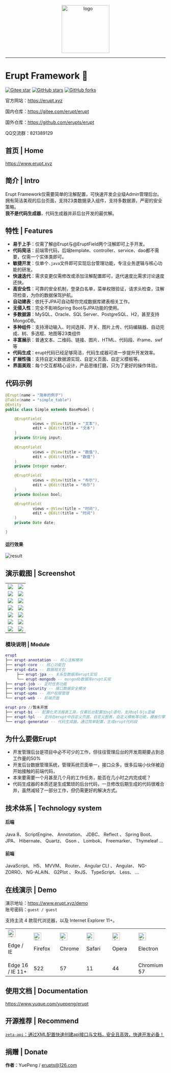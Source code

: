 <p align="center"><img src="./erupt-web/src/main/resources/public/erupt.svg" height="150" alt="logo"/></p>

---

# Erupt Framework 🚀 

[![Gitee star](https://gitee.com/erupt/erupt-site/badge/star.svg?theme=dark)](https://gitee.com/erupt/erupt)
[![GitHub stars](https://img.shields.io/github/stars/erupts/erupt?style=social)](https://github.com/erupts/erupt)
[![GitHub forks](https://img.shields.io/github/forks/erupts/erupt?style=social)](https://github.com/erupts/erupt)

官方网站：https://erupt.xyz

国内仓库：https://gitee.com/erupt/erupt  

国外仓库：https://github.com/erupts/erupt

QQ交流群：821389129

## 首页 | Home
https://www.erupt.xyz

## 简介 | Intro
Erupt Framework仅需要简单的注解配置，可快速开发企业级Admin管理后台。  
拥有简洁美观的后台页面，支持23类数据录入组件，支持多数据源，严密的安全策略。  
**我不是代码生成器**，代码生成器并非后台开发的最优解。


## 特性 | Features
+ **易于上手**：仅需了解@Erupt与@EruptField两个注解即可上手开发。
+ **代码简洁**：前端零代码，后端template、controller、service、dao都不需要，仅需一个实体类即可。
+ **敏捷开发**：仅单个`.java`文件即可实现后台管理功能，专注业务逻辑与核心功能的研发。
+ **快速迭代**：需求变更仅需修改或添加注解配置即可，迭代速度比需求讨论速度还快。
+ **高安全性**：可靠的安全机制，登录白名单，菜单权限验证，请求头检查，注解项检查，为你的数据保驾护航。
+ **自动建表**：依托于JPA可自动帮你完成数据库建表相关工作。
+ **无侵入性**：完全不影响Spring Boot与JPA功能的使用。
+ **多数据源**：MySQL、Oracle、SQL Server、PostgreSQL、H2，甚至支持MongoDB。
+ **多种组件**：支持滑动输入、时间选择、开关、图片上传、代码编辑器、自动完成、树、多选框、地图等23类组件
+ **丰富展示**：普通文本、二维码、链接、图片、HTML、代码段、iframe、swf等
+ **代码生成**：erupt代码已经足够简洁，代码生成器可进一步提升开发效率。
+ **扩展性强**：支持自定义数据源实现、自定义页面、自定义模板等。
+ **界面美观**：每个交互都精心设计，产品思维打磨，只为了更好的操作体验。

## 代码示例
``` java
@Erupt(name = "简单的例子")
@Table(name = "simple_table")
@Entity
public class Simple extends BaseModel {

    @EruptField(
            views = @View(title = "文本"),
            edit = @Edit(title = "文本")
    )
    private String input;
    
    @EruptField(
            views = @View(title = "数值"),
            edit = @Edit(title = "数值")
    )
    private Integer number;

    @EruptField(
            views = @View(title = "布尔"),
            edit = @Edit(title = "布尔")
    )
    private Boolean bool;

    @EruptField(
            views = @View(title = "时间"),
            edit = @Edit(title = "时间")
    )
    private Date date;

}
```
#### 运行效果
![result](./img/simple.gif)

## 演示截图 | Screenshot
<table>
    <tr>
        <td><img src="./img/login.png"/></td>
        <td><img src="./img/home.png"/></td>
    </tr>
    <tr>
        <td><img src="./img/role.png"/></td>
        <td><img src="./img/log.png"/></td>
    </tr>
    <tr>
        <td><img src="./img/code.png"/></td>
        <td><img src="./img/job.png"/></td>
    </tr>
    <tr>
        <td><img src="./img/tpl.png"/></td>
        <td><img src="./img/complex.png"/></td>
    </tr>
    <tr>
        <td><img src="./img/goods.png"/></td>
        <td><img src="./img/chart.png"/></td>
    </tr>
    <tr>
        <td><img src="./img/component.png"/></td>
        <td><img src="./img/component-edit.png"/></td>
    </tr>
    <tr>
        <td><img src="./img/bi.png"/></td>
        <td><img src="./img/bi2.png"/></td>
    </tr>
</table>


### 模块说明 | Module
```lua
erupt
├── erupt-annotation -- 核心注解模块
├── erupt-core -- 核心功能包
├── erupt-data -- 数据相关包
     ├── erupt-jpa -- 关系型数据库erupt实现
     └── erupt-mongodb -- mongodb数据库erupt实现
├── erupt-job -- 定时任务功能
├── erupt-security -- 接口数据安全模块
├── erupt-upms -- 用户权限管理
└── erupt-web -- 前端页面

erupt-pro //暂未开放
├── erupt-bi -- 配置化灵活报表工具，仅需后台配置加sql语句，支持sql与js混编
├── erupt-tpl -- 支持在erupt中自定义页面，自定义图表，自定义模板等功能，模板引擎支持freemarker/thymeleaf/原生H5
└── erupt-generator -- 代码生成器，通过简单配置，生成erupt代码段
```

## 为什么要做Erupt 
+ 开发管理后台是项目中必不可少的工作，但往往管理后台的开发周期要占到总工作量的50%
+ 开发后台数据管理系统，管理系统页面单一，接口众多，很多后端小伙伴被迫开始接触的前端代码，
+ 本来要需要一个月甚至几个月的工作任务，能否在几小时之内完成呢？
+ 代码生成器的本质还是生成繁琐的后台代码，一旦修改后期生成的代码很难合并，虽然减轻了一部分工作，但仍需更好的解决方式。

## 技术体系 | Technology system
#### 后端
Java 8、 ScriptEngine、 Annotation、 JDBC、 Reflect
、 Spring Boot、 JPA、 Hibernate、 Quartz、 Gson
、 Lombok、 Freemarker、 Thymeleaf ...

#### 前端
JavaScript、 H5、 MVVM、 Router、 Angular CLI
、 Angular、 NG-ZORRO、 NG-ALAIN、 G2Plot
、 RxJS、 TypeScript、 Less、 ...


## 在线演示 | Demo
演示地址：https://www.erupt.xyz/demo  
账号密码：`guest / guest`

支持主流 4 款现代浏览器，以及 Internet Explorer 11+。

<table align="center">
    <tr>
        <td width="16.66%"><img src="https://cdn.jsdelivr.net/gh/alrra/browser-logos/src/edge/edge_48x48.png" alt="IE / Edge" width="24px" height="24px" /> <p> Edge / IE </p></td>
        <td width="16.66%"><img src="https://cdn.jsdelivr.net/gh/alrra/browser-logos/src/firefox/firefox_48x48.png" alt="Firefox" width="24px" height="24px" /><p> Firefox </p> </td>
        <td width="16.66%"><img src="https://cdn.jsdelivr.net/gh/alrra/browser-logos/src/chrome/chrome_48x48.png" alt="Chrome" width="24px" height="24px" /><p> Chrome </p> </td>
        <td width="16.66%"><img src="https://cdn.jsdelivr.net/gh/alrra/browser-logos/src/safari/safari_48x48.png" alt="Safari" width="24px" height="24px" /><p> Safari </p> </td>
        <td width="16.66%"><img src="https://cdn.jsdelivr.net/gh/alrra/browser-logos/src/opera/opera_48x48.png" alt="Opera" width="24px" height="24px" /><p> Opera </p> </td>
        <td width="16.66%"><img src="https://cdn.jsdelivr.net/gh/alrra/browser-logos/src/electron/electron_48x48.png" alt="Electron" width="24px" height="24px" /><p> Electron </p> </td>
    </tr>
    <tr>
        <td>Edge 16 / IE 11+</td>
        <td>522</td>
        <td>57</td>
        <td>11</td>
        <td>44</td>
        <td>Chromium 57</td>
    </tr>
</table>

## 使用文档 | Documentation
https://www.yuque.com/yuepeng/erupt

## 开源推荐 | Recommend
[`zeta-api`：通过XML配置快速创建api接口与文档，安全且高效，快速开发必备！](https://github.com/erupts/zeta-api)

## 捐赠 | Donate


**作者**：YuePeng / erupts@126.com